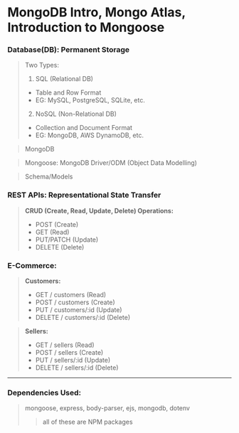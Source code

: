 # MongoDB Intro, Mongo Atlas, Introduction to Mongoose

### Database(DB): Permanent Storage

> Two Types:
>
> 1. SQL (Relational DB)
>
> - Table and Row Format
> - EG: MySQL, PostgreSQL, SQLite, etc.
>
> 2. NoSQL (Non-Relational DB)
>
> - Collection and Document Format
> - EG: MongoDB, AWS DynamoDB, etc.

> MongoDB

> Mongoose: MongoDB Driver/ODM (Object Data Modelling)

> Schema/Models

### REST APIs: Representational State Transfer

> **CRUD (Create, Read, Update, Delete) Operations:**
>
> - POST (Create)
> - GET (Read)
> - PUT/PATCH (Update)
> - DELETE (Delete)

### E-Commerce:

> **Customers:**
>
> - GET / customers (Read)
> - POST / customers (Create)
> - PUT / customers/:id (Update)
> - DELETE / customers/:id (Delete)

> **Sellers:**
>
> - GET / sellers (Read)
> - POST / sellers (Create)
> - PUT / sellers/:id (Update)
> - DELETE / sellers/:id (Delete)

---

### Dependencies Used:

> mongoose, express, body-parser, ejs, mongodb, dotenv
>
> > all of these are NPM packages
